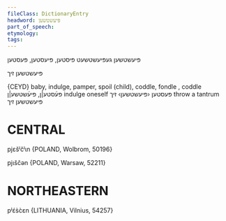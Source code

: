 ```yaml
---
fileClass: DictionaryEntry
headword: פּיעשטשען
part_of_speech: 
etymology: 
tags: 
---
```

פּיעשטשען
געפּיעשטשעט
פּיסטען, פּיעסטען, פּעסטען

פּיעשטשען זיך

{CEYD}
baby, indulge, pamper, spoil (child), coddle, fondle , coddle פּע֜סטע|ן, פּיע֜שטשע|ן
indulge oneself פּעסטען ‹פּיעשטשען› זיך
throw a tantrum פּיעשטשען זיך

CENTRAL
========

pjɛšʲčʲɩn {POLAND, Wolbrom, 50196}

pjɩščən {POLAND, Warsaw, 52211}

NORTHEASTERN
==============

pʲɛ́s̀c̀ɛn {LITHUANIA, Vilnius, 54257}